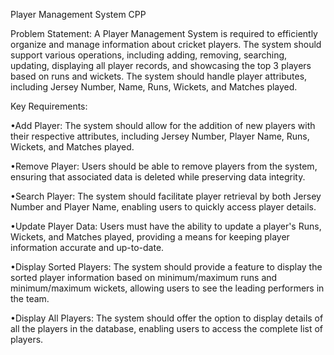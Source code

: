 Player Management System CPP

Problem Statement: A Player Management System is required to efficiently organize and manage information about cricket players. The system should support various operations, including adding, removing, searching, updating, displaying all player records, and showcasing the top 3 players based on runs and wickets. The system should handle player attributes, including Jersey Number, Name, Runs, Wickets, and Matches played.

Key Requirements:

•Add Player: The system should allow for the addition of new players with their respective attributes, including Jersey Number, Player Name, Runs, Wickets, and Matches played.

•Remove Player: Users should be able to remove players from the system, ensuring that associated data is deleted while preserving data integrity.

•Search Player: The system should facilitate player retrieval by both Jersey Number and Player Name, enabling users to quickly access player details.

•Update Player Data: Users must have the ability to update a player's Runs, Wickets, and Matches played, providing a means for keeping player information accurate and up-to-date.

•Display Sorted Players: The system should provide a feature to display the sorted player information based on minimum/maximum runs and minimum/maximum wickets, allowing users to see the leading performers in the team.

•Display All Players: The system should offer the option to display details of all the players in the database, enabling users to access the complete list of players.
